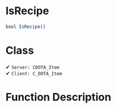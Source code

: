 # IsRecipe
```js
bool IsRecipe()
```
# Class
✔ `Server: CDOTA_Item`  
✔ `Client: C_DOTA_Item`  

# Function Description

